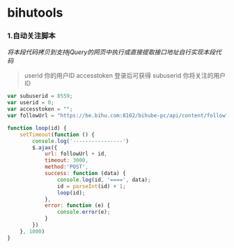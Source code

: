 # bihutools

### 1.自动关注脚本
_将本段代码拷贝到支持jQuery的网页中执行或直接提取接口地址自行实现本段代码_
> userid 你的用户ID
> accesstoken 登录后可获得
> subuserid 你将关注的用户ID
```javascript 
var subuserid = 8559;
var userid = 0;
var accesstoken = "";
var followUrl = "https://be.bihu.com:8102/bihube-pc/api/content/follow?userId=" + userid + "&accessToken=" + accesstoken + "&subjectUserId=";

function loop(id) {
    setTimeout(function () {
        console.log('----------------')
        $.ajax({
            url: followUrl + id,
            timeout: 3000,
            method:'POST',
            success: function (data) {
                console.log(id, '====', data);
                id = parseInt(id) + 1;
                loop(id);
            },
            error: function (e) {
                console.error(e);
            }
        })
    }, 1000)
}
```
